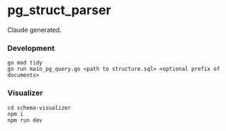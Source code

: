 # pg_struct_parser

Claude generated.

### Development

```
go mod tidy
go run main_pg_query.go <path to structure.sql> <optional prefix of documents>
```

### Visualizer

```
cd schema-visualizer
npm i
npm run dev
```
